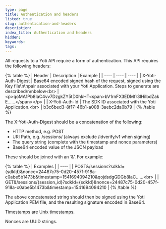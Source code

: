 ```yaml
---
type: page
title: Authentication and headers
listed: true
slug: authentication-and-headers
description: 
index_title: Authentication and headers
hidden: 
keywords: 
tags: 
---
```


All requests to a Yoti API require a form of authentication. This API requires the following headers:

{% table %}
| Header | Description | Example | 
| ---- | ---- | ---- | 
| X-Yoti-Auth-Digest | Base64 encoded signed hash of the request, signed using the Key file\n\npair associated with your Yoti Application. Steps to generate are described\n\nbelow&lt;br&gt; | &lt;p&gt;qoMA1Pb8IaC4vv7DzgkZY5tD0hkHT&lt;span&gt;bV1rnFX3EDMfr3lHilbdZakE......&lt;/span&gt;&lt;/p&gt; | 
| X-Yoti-Auth-Id | The SDK ID associated with the Yoti Application.&lt;br&gt; | b3c6bed3-8f17-46b1-a008-3aebc2da0b79 | 
{% /table %}

The X-Yoti-Auth-Digest should be a concatenation of the following:

- HTTP method, e.g. POST
- URI Path, e.g. /sessions/ (always exclude /idverify/v1 when signing)
- The query string (complete with the timestamp and nonce parameters)
- Base64 encoded value of the JSON payload

These should be joined with an ‘&’. For example:

{% table %}
| Examples | 
| ---- | 
| POST&amp;/sessions?sdkId={sdkId}&amp;nonce=24487c75-0d20-457f-918a-c0abe5b1473b&amp;timestamp=1541694094210&amp;qojdsdgGDGb8IaC......&lt;br&gt; | 
| GET&amp;/sessions/{session_id}?sdkId={sdkId}&amp;nonce=24487c75-0d20-457f-918a-c0abe5b1473b&amp;timestamp=1541694094210 | 
{% /table %}

The above concatenated string should then be signed using the Yoti Application PEM file, and the resulting signature encoded in Base64.

Timestamps are Unix timestamps.

Nonces are UUID strings.